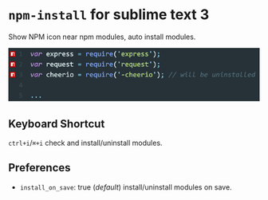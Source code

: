 # `npm-install` for sublime text 3
Show NPM icon near npm modules, auto install modules.

![](npm-install.png)

## Keyboard Shortcut
`ctrl+i`/`⌘+i` check and install/uninstall modules.

## Preferences

- `install_on_save`: true (*default*)
install/uninstall modules on save.

